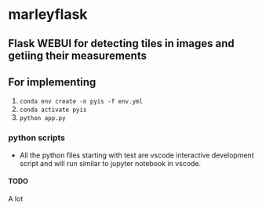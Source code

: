 # marleyflask

## Flask WEBUI for detecting tiles in images and getiing their measurements

## For implementing

1. `conda env create -n pyis -f env.yml`
2. `conda activate pyis`
3. `python app.py`

### python scripts

 - All the python files starting with test are vscode interactive development script and will run similar to jupyter notebook in vscode.

#### TODO

A lot
